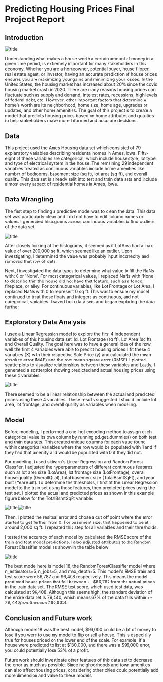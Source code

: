 # Predicting Housing Prices Final Project Report

## Introduction

![title](images/homeprice.webp)

Understanding what makes a house worth a certain amount of money in a given time period, is extremely important for many stakeholders in this economy. Whether you are a homeowner, potential buyer, house flipper, real estate agent, or investor, having an accurate prediction of house prices ensures you are maximizing your gains and minimizing your losses.  In the United States, the housing market has increased about 20% since the covid housing market crash in 2020.  There are many reasons housing prices can fluctuate such as supply and demand, interest rates, recessions, high levels of federal debt, etc.  However, other important factors that determine a home's worth are its neighborhood, home size, home age, upgrades or updates, and other home amenities.  The goal of this project is to create a model that predicts housing prices based on home attributes and qualities to help stakeholders make more informed and accurate decisions. 

## Data 

This project used the Ames Housing data set which consisted of 79 explanatory variables describing residental homes in Ames, Iowa. Fifty-eight of these variables are categorical, which include house style, lot type, and type of electrical system in the house. The remaining 29 independent variables treated as continuous variables include home amenities like number of bedrooms, basement size (sq ft), lot area (sq ft), and overall quality. This data set is already split into test and train data sets and include almost every aspect of residential homes in Ames, Iowa. 

## Data Wrangling

The first step to finding a predictive model was to clean the data. This data set was particularly clean and I did not have to edit column names or values. I generated histograms across continuous variables to find outliers of the data set.

![title](images/histogram.png)

After closely looking at the histograms, it seemed as if LotArea had a max value of over 200,000 sq ft, which seemed like an outlier.  Upon investigating, I determined the value was probably input incorreclty and removed that row of data. 

Next, I investigated the data types to determine what value to fill the NaNs with: 0 or 'None'. For most categorical values, I replaced NaNs with 'None' to describe that the house did not have that feature, such as a fence, fireplace, or alley.  For continuous variables, like Lot Frontage or Lot Area, I replaced NaNs with 0 to represent 0 sq ft.  This was to ensure my model continued to treat these floats and integers as continuous, and not categorical, variables. I saved both data sets and began exploring the data further.

## Exploratory Data Analysis 

I used a Linear Regression model to explore the first 4 independent variables of this housing data set: Id, Lot Frontage (sq ft), Lot Area (sq ft), and Overall Quality. The goal here was to have a general idea of the how well the first 4 variables were able to predict housing prices. I fit these 4 variables (X) with their respective Sale Price (y) and calculated the mean absolute error (MAE) and the root mean square error (RMSE). I plotted scatterplots to visualize relationships between these variables and Lastly, I generated a scatterplot showing predicted and actual housing prices using these 4 variables.  

![title](images/actualvspredicted.png)

There seemed to be a linear relationship between the actual and predicted prices using these 4 variables. These results suggested I should include lot area, lot frontage, and overall quality as variables when modeling. 

## Model

Before modeling, I performed a one-hot encoding method to assign each categorical value its own column by running pd.get_dummies() on both test and train data sets. This created unique columns for each value found within categorical variables where the row would be populated with 1 and if they had that amenity and would be populated with 0 if they did not. 

For modeling, I used sklearn's Linear Regression and Random Forest Classfier. I adjusted the hyperparameters of different continuous features such as lot area size (LotArea), lot frontage size (LotFrontage), overall house quality (OverallQual), total basement size (TotalBsmtSqFt), and year built (YearBuilt). To determine the thresholds, I first fit the Linear Regression model to the train set using those features, then predicted prices using the test set. I plotted the actual and predicted prices as shown in this example figure below for the TotalBsmtSqFt variable:

![title](images/basement.png)
![title](images/basementerror.png)

Then, I plotted the resitual error and chose a cut off point where the error started to get further from 0.  For basement size, that happened to be at around 2,000 sq ft. I repeated this step for all variables and their thresholds. 

I tested the accuracy of each model by calculated the RMSE score of the train and test model predictions. I also adjusted attributes to the Random Forest Classifier model as shown in the table below:

![title](images/models.png)

The best model here is model 18, the RandomForestClassifier model where n_estimators=5, n_jobs=5, and max_depth=5. This model's RMSE train and test score were 56,787 and 96,408 respectively.  This means the model  predicted house prices that fell between +- $56,787 from the actual prices in the train data set. The RMSE test score, which used test data, was calculated at 96,408.  Although this seems high, the standard deviation of the entire data set is 79,440, which means 67% of the data falls within +- $79,440 from the mean ($180,935). 

## Conclusion and Future work

Although model 18 was the best model, $96,000 could be a lot of money to lose if you were to use my model to flip or sell a house.  This is especially true for houses priced on the lower end of the scale. For example, if a house were predicted to list at $180,000, and there was a $96,000 error, you could potentially lose 53% of a profit.  

Future work should investigate other features of this data set to decrease the error as much as possible.  Since neighborhoods and town amenities can also affect housing prices, considering other cities could potentially add more dimension and value to these models.





